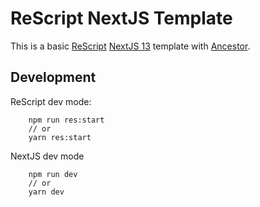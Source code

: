 # ReScript NextJS Template

This is a basic [ReScript](https://rescript-lang.org/) [NextJS 13](https://nextjs.org/) template with [Ancestor](https://ancestor.rescriptbrasil.org/).

## Development

ReScript dev mode:

```
    npm run res:start
    // or
    yarn res:start
```

NextJS dev mode

```
    npm run dev
    // or
    yarn dev
```

